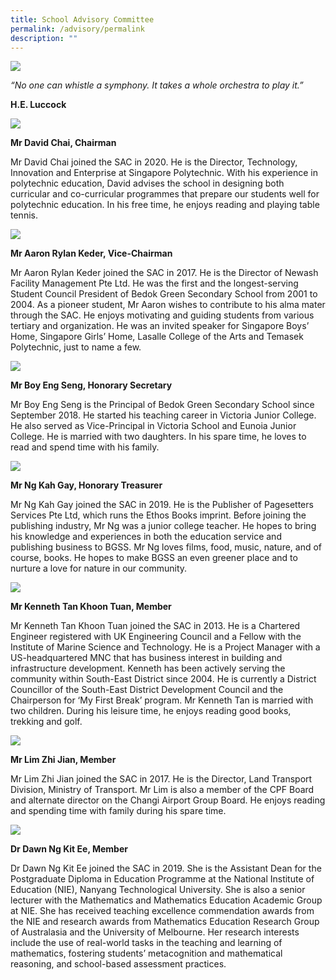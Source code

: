 ```yaml
---
title: School Advisory Committee
permalink: /advisory/permalink
description: ""
---
```

![](/images/Our-Heritage-e1570003294657.jpg)

*“No one can whistle a symphony. It takes a whole orchestra to play it.”*

**H.E. Luccock**

![](/images/david.jpg)

**Mr David Chai, Chairman**

Mr David Chai joined the SAC in 2020. He is the Director, Technology, Innovation and Enterprise at Singapore Polytechnic. With his experience in polytechnic education, David advises the school in designing both curricular and co-curricular programmes that prepare our students well for polytechnic education. In his free time, he enjoys reading and playing table tennis.


![](/images/aaron.jpg)

**Mr Aaron Rylan Keder, Vice-Chairman**

Mr Aaron Rylan Keder joined the SAC in 2017. He is the Director of Newash Facility Management Pte Ltd. He was the first and the longest-serving Student Council President of Bedok Green Secondary School from 2001 to 2004. As a pioneer student, Mr Aaron wishes to contribute to his alma mater through the SAC. He enjoys motivating and guiding students from various tertiary and organization. He was an invited speaker for Singapore Boys’ Home, Singapore Girls’ Home, Lasalle College of the Arts and Temasek Polytechnic, just to name a few.

![](/images/mr-boy.jpg)

**Mr Boy Eng Seng, Honorary Secretary**

Mr Boy Eng Seng is the Principal of Bedok Green Secondary School since September 2018. He started his teaching career in Victoria Junior College. He also served as Vice-Principal in Victoria School and Eunoia Junior College. He is married with two daughters. In his spare time, he loves to read and spend time with his family.

![](/images/ng-kah.jpg)

**Mr Ng Kah Gay, Honorary Treasurer**

Mr Ng Kah Gay joined the SAC in 2019. He is the Publisher of Pagesetters Services Pte Ltd, which runs the Ethos Books imprint. Before joining the publishing industry, Mr Ng was a junior college teacher. He hopes to bring his knowledge and experiences in both the education service and publishing business to BGSS. Mr Ng loves films, food, music, nature, and of course, books. He hopes to make BGSS an even greener place and to nurture a love for nature in our community.

![](/images/treasure.jpg)

**Mr Kenneth Tan Khoon Tuan, Member**

Mr Kenneth Tan Khoon Tuan joined the SAC in 2013. He is a Chartered Engineer registered with UK Engineering Council and a Fellow with the Institute of Marine Science and Technology. He is a Project Manager with a US-headquartered MNC that has business interest in building and infrastructure development. Kenneth has been actively serving the community within South-East District since 2004. He is currently a District Councillor of the South-East District Development Council and the Chairperson for ‘My First Break’ program. Mr Kenneth Tan is married with two children. During his leisure time, he enjoys reading good books, trekking and golf.

![](/images/lim-zhi.jpg)

**Mr Lim Zhi Jian, Member**

Mr Lim Zhi Jian joined the SAC in 2017. He is the Director, Land Transport Division, Ministry of Transport. Mr Lim is also a member of the CPF Board and alternate director on the Changi Airport Group Board. He enjoys reading and spending time with family during his spare time.

![](/images/dawn.jpg)

**Dr Dawn Ng Kit Ee, Member**

Dr Dawn Ng Kit Ee joined the SAC in 2019. She is the Assistant Dean for the Postgraduate Diploma in Education Programme at the National Institute of Education (NIE), Nanyang Technological University. She is also a senior lecturer with the Mathematics and Mathematics Education Academic Group at NIE. She has received teaching excellence commendation awards from the NIE and research awards from Mathematics Education Research Group of Australasia and the University of Melbourne. Her research interests include the use of real-world tasks in the teaching and learning of mathematics, fostering students’ metacognition and mathematical reasoning, and school-based assessment practices.









